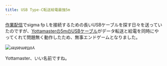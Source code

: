 ```yaml
---
title: USB Type-C転送給電最強5m
---
```

[作業配信](https://www.youtube.com/c/r7kamura)でsigma fp Lを接続するための長いUSBケーブルを探す日々を送っていたのですが、[Yottamasterの5mのUSBケーブル](https://www.amazon.co.jp/dp/B09Y1BY75P)がデータ転送と給電を同時にやってくれて問題無く動作したため、無事エンドゲームとなりました。

![](https://lh6.googleusercontent.com/adVCII83RGI4Bda1t0C8mC9e-PvWLciXMY30xLhswF9WgFyUrElOq7ZqVinl6nCAn-iY8S5xStjY8nJNa6gm-bG__rLivSeafUPphcB2xcocKNN6AARfEKD3jZpJ9Sj0DEBjWjgrkpqJZ5DaLeVEA4iQPSvwdy-err9ML1RZQvRb904f0naW6iWOp_CNDQ "ɹǝʇsɐɯɐʇʇo⅄")

Yottamaster、いい名前ですね。
